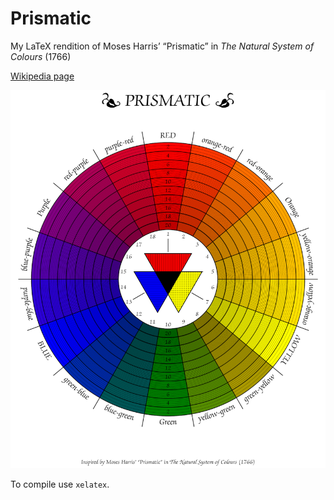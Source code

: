 # Prismatic

My LaTeX rendition of Moses Harris’ “Prismatic” in _The Natural System of Colours_ (1766)

[Wikipedia page](https://en.wikipedia.org/wiki/Moses_Harris)

![Prismatic](https://github.com/elioa/Prismatic/blob/main/Prismatic.png "Prismatic converted in png")

To compile use `xelatex`.
